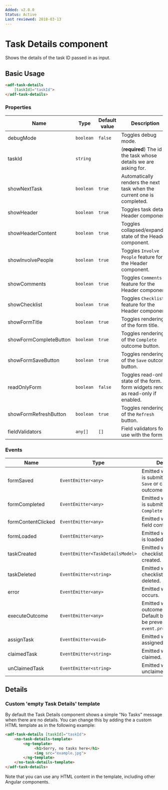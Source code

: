 ```yaml
---
Added: v2.0.0
Status: Active
Last reviewed: 2018-03-13
---
```


# Task Details component

Shows the details of the task ID passed in as input.

## Basic Usage

```html
<adf-task-details 
    [taskId]="taskId">
</adf-task-details>
```

### Properties

| Name | Type | Default value | Description |
| ---- | ---- | ------------- | ----------- |
| debugMode | `boolean` | `false` | Toggles debug mode.  |
| taskId | `string` |  | (**required**) The id of the task whose details we are asking for.  |
| showNextTask | `boolean` | `true` | Automatically renders the next task when the current one is completed.  |
| showHeader | `boolean` | `true` | Toggles task details Header component.  |
| showHeaderContent | `boolean` | `true` | Toggles collapsed/expanded state of the Header component.  |
| showInvolvePeople | `boolean` | `true` | Toggles `Involve People` feature for the Header component.  |
| showComments | `boolean` | `true` | Toggles `Comments` feature for the Header component.  |
| showChecklist | `boolean` | `true` | Toggles `Checklist` feature for the Header component.  |
| showFormTitle | `boolean` | `true` | Toggles rendering of the form title.  |
| showFormCompleteButton | `boolean` | `true` | Toggles rendering of the `Complete` outcome button.  |
| showFormSaveButton | `boolean` | `true` | Toggles rendering of the `Save` outcome button.  |
| readOnlyForm | `boolean` | `false` | Toggles read-only state of the form. All form widgets render as read-only if enabled. |
| showFormRefreshButton | `boolean` | `true` | Toggles rendering of the `Refresh` button.  |
| fieldValidators | `any[]` | `[]` | Field validators for use with the form.  |

### Events

| Name | Type | Description |
| ---- | ---- | ----------- |
| formSaved | `EventEmitter<any>` | Emitted when the form is submitted with the `Save` or custom outcomes.  |
| formCompleted | `EventEmitter<any>` | Emitted when the form is submitted with the `Complete` outcome.  |
| formContentClicked | `EventEmitter<any>` | Emitted when the form field content is clicked.  |
| formLoaded | `EventEmitter<any>` | Emitted when the form is loaded or reloaded.  |
| taskCreated | `EventEmitter<TaskDetailsModel>` | Emitted when a checklist task is created.  |
| taskDeleted | `EventEmitter<string>` | Emitted when a checklist task is deleted.  |
| error | `EventEmitter<any>` | Emitted when an error occurs.  |
| executeOutcome | `EventEmitter<any>` | Emitted when any outcome is executed. Default behaviour can be prevented via `event.preventDefault()`. |
| assignTask | `EventEmitter<void>` | Emitted when a task is assigned.  |
| claimedTask | `EventEmitter<string>` | Emitted when a task is claimed.  |
| unClaimedTask | `EventEmitter<string>` | Emitted when a task is unclaimed.  |

## Details

### Custom 'empty Task Details' template

By default the Task Details component shows a simple "No Tasks"  message when there are
no details. You can change this by adding the a custom HTML template as in the following
example:

```html
<adf-task-details [taskId]="taskId">
    <no-task-details-template>
        <ng-template>
             <h1>Sorry, no tasks here</h1>
             <img src="example.jpg">
        </ng-template>
    </no-task-details-template>
</adf-task-details>    
```

Note that you can use any HTML content in the template, including other Angular components.
